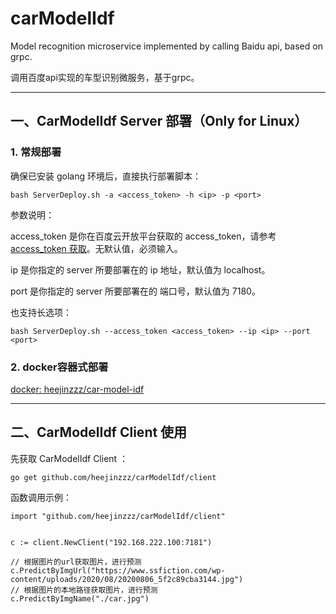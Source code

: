 # carModelIdf
Model recognition microservice implemented by calling Baidu api, based on grpc.  

调用百度api实现的车型识别微服务，基于grpc。

----
## 一、CarModelIdf Server 部署（Only for Linux）

### 1. 常规部署
确保已安装 golang 环境后，直接执行部署脚本：
 
    bash ServerDeploy.sh -a <access_token> -h <ip> -p <port>

参数说明：

access_token 是你在百度云开放平台获取的 access_token，请参考[access_token 获取](https://ai.baidu.com/ai-doc/REFERENCE/Ck3dwjhhu)。无默认值，必须输入。

ip 是你指定的 server 所要部署在的 ip 地址，默认值为 localhost。

port 是你指定的 server 所要部署在的 端口号，默认值为 7180。

也支持长选项：

    bash ServerDeploy.sh --access_token <access_token> --ip <ip> --port <port>
    
### 2. docker容器式部署
[docker: heejinzzz/car-model-idf](https://hub.docker.com/repository/docker/heejinzzz/car-model-idf)

----

## 二、CarModelIdf Client 使用
先获取 CarModelIdf Client ：

    go get github.com/heejinzzz/carModelIdf/client

函数调用示例：

    import "github.com/heejinzzz/carModelIdf/client"
    
    
    c := client.NewClient("192.168.222.100:7181")
    
    // 根据图片的url获取图片，进行预测
    c.PredictByImgUrl("https://www.ssfiction.com/wp-content/uploads/2020/08/20200806_5f2c89cba3144.jpg")
    // 根据图片的本地路径获取图片，进行预测
    c.PredictByImgName("./car.jpg")
